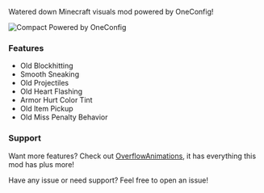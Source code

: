 Watered down Minecraft visuals mod powered by OneConfig!

![Compact Powered by OneConfig](https://polyfrost.org/img/compact_vector.svg)

### Features

- Old Blockhitting
- Smooth Sneaking
- Old Projectiles
- Old Heart Flashing
- Armor Hurt Color Tint
- Old Item Pickup
- Old Miss Penalty Behavior


### Support

Want more features? Check out [OverflowAnimations](https://github.com/Polyfrost/OverflowAnimationsV2), it has everything this mod has plus more!

Have any issue or need support? Feel free to open an issue!
